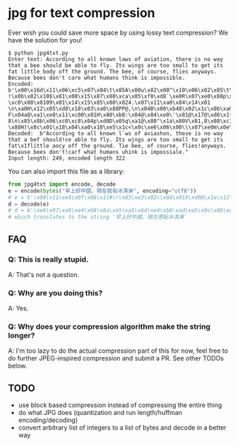 # jpg for text compression

Ever wish you could save more space by using lossy text compression? We have the solution for you!

```console
$ python jpg4txt.py
Enter text: According to all known laws of aviation, there is no way that a bee should be able to fly. Its wings are too small to get its fat little body off the ground. The bee, of course, flies anyways. Because bees don't care what humans think is impossible.
Encoded: b'\x00\x16d\x11\x06\xc5\x07\x84\t\x85A\x00u\x82\x00^\x10\x06\x02\x05\t\x120\x15\x05\xc6\x0e\x0b\xb0H\x0f\x018> !\x0b\x82\x10$\x81\x00\x15\x87\x80\xca\x05\xf0\xd8`\xe0R\x07\xe0\x88p\x11\xc1\x98P\x1c\x83\x10\x88h\x0e \xc0\x08\x8109\x01\x14\x15\x85\x80\x824.\x07\x11\xa0\x84\x14\x01 \n\xa0H\x12\x05\xd8\x18\x03\xa0\x88PP@,\n\x04B\x00\xb48\x02\x1c\x0b\xa0\x8c\t`v\x0c\x81(\x80\xe4\t\xa0L\x0e\x01d\x17\x03\xa1\x00@\x04b\x81h\x17\x01\xd0\x11\xc0\xbe\x07\xb0X\x1a\x01\x1a\x05\x13\x82\xb0\x10\x83A\x88&@\xd4\t\xa05\x00\x9e\x02T\x11\x02! F\x04aQ\xa1\xe0\x11\xc00\x01H\x80\xb8:\x04@\x84\xe0\'\x81@\x17@\xd6\x1f\x07\xa1\xf0"\x814\x08\x07\x03P\x17\xc2\x00\xb4\x17\x80\x91\x01\x06\x08A\xc84\x06\x80~\r\x8a\x0e\x83\xa0\xa04\x03\x088\t\x07\x01\x10\x1e\xc1(\x80z 8\n\x85\x8b\x06\xc0\xc8\x04p\xd0D\x05q\xa1@\x80"\x1a\x80V\x81,8\x08\xc1x\xb0\xa0\xe0%\x02\x10\x80\x15\xc0\xee\t\x03\xe0V\x02\x18\x14\x81X9\x1e\x08\xc3(\x050,\x04 \x80H)\x0c\x01\x18\x04\xa0\x10\xe5\x1c<\x0c\xe6\x06\x00\\\x07\xe0m\x0e\x82`\xe8\x19\xc0\x8d'
Decoded:  b"According to all known l`ws of aviashon, these is no way that a bef should!ce able to fly. Its wjngs are too small to get its fat\x1flittle aocy off the ground. Tie bee, of course, flies!anyways. Because bees don't!carf what humans uhink is impossiale."
Input length: 249, encoded length 322
```

You can also import this file as a library:

```py
from jpg4txt import encode, decode
e = encode(bytes("早上好中國，現在我有冰淇淋", encoding="utf8"))
# e = b'\x00\x11\xe4\x0f\x08\x11#\r\x83\xe3\x02c\x84\x01X\xd0@\x1e\x12\x16\x0b\x81\xe04\x0f\x81\x18\x08\xc0^\x03\xc8\x05\xa0\r\xf0\xa8L@t\x17\x89\x02\x00\xb0T$\t\x10'
d = decode(e)
# d = b'\xe6\x97\xa9\xe4\xb8\x8a\xe5\xa5\xbd\xe4\xb8\xad\xe5\x9c\x8b\xef\xbc\x8c\xe7\x8f\xbe\xe5\x9c\xa8\xe6\x87\x91\xe6\x9c\x8a\xe5\x86\xb0\xe6\xb7\x87\xe6\xb7\x8b'
# which translates to the string '早上好中國，現在懑朊冰淇淋'
```
## FAQ

### Q: This is really stupid.
A: That's not a question.

### Q: Why are you doing this?
A: Yes.

### Q: Why does your compression algorithm make the string longer?
A: I'm too lazy to do the actual compression part of this for now, feel free to do further JPEG-inspired compression and submit a PR. See other TODOs below.

## TODO

- use block based compression instead of compressing the entire thing
- do what JPG does (quantization and run length/huffman encoding/decoding)
- convert arbitrary list of integers to a list of bytes and decode in a better way